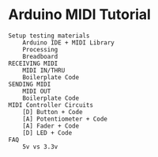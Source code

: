 # Arduino MIDI Tutorial
    Setup testing materials
        Arduino IDE + MIDI Library
        Processing
        Breadboard
    RECEIVING MIDI
        MIDI IN/THRU
        Boilerplate Code
    SENDING MIDI
        MIDI OUT
        Boilerplate Code
    MIDI Controller Circuits
        [D] Button + Code
        [A] Potentiometer + Code
        [A] Fader + Code
        [D] LED + Code
    FAQ
        5v vs 3.3v
